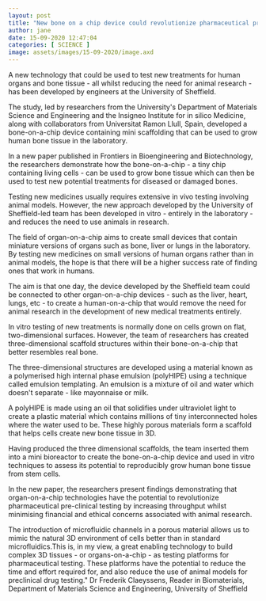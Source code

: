 ```yaml
---
layout: post
title: "New bone on a chip device could revolutionize pharmaceutical pre clinical testing"
author: jane 
date: 15-09-2020 12:47:04 
categories: [ SCIENCE ] 
image: assets/images/15-09-2020/image.axd
---
```

A new technology that could be used to test new treatments for human organs and bone tissue - all whilst reducing the need for animal research - has been developed by engineers at the University of Sheffield.

The study, led by researchers from the University's Department of Materials Science and Engineering and the Insigneo Institute for in silico Medicine, along with collaborators from Universitat Ramon Llull, Spain, developed a bone-on-a-chip device containing mini scaffolding that can be used to grow human bone tissue in the laboratory.

In a new paper published in Frontiers in Bioengineering and Biotechnology, the researchers demonstrate how the bone-on-a-chip - a tiny chip containing living cells - can be used to grow bone tissue which can then be used to test new potential treatments for diseased or damaged bones.

Testing new medicines usually requires extensive in vivo testing involving animal models. However, the new approach developed by the University of Sheffield-led team has been developed in vitro - entirely in the laboratory - and reduces the need to use animals in research.

The field of organ-on-a-chip aims to create small devices that contain miniature versions of organs such as bone, liver or lungs in the laboratory. By testing new medicines on small versions of human organs rather than in animal models, the hope is that there will be a higher success rate of finding ones that work in humans.

The aim is that one day, the device developed by the Sheffield team could be connected to other organ-on-a-chip devices - such as the liver, heart, lungs, etc - to create a human-on-a-chip that would remove the need for animal research in the development of new medical treatments entirely.

In vitro testing of new treatments is normally done on cells grown on flat, two-dimensional surfaces. However, the team of researchers has created three-dimensional scaffold structures within their bone-on-a-chip that better resembles real bone.

The three-dimensional structures are developed using a material known as a polymerised high internal phase emulsion (polyHIPE) using a technique called emulsion templating. An emulsion is a mixture of oil and water which doesn't separate - like mayonnaise or milk.

A polyHIPE is made using an oil that solidifies under ultraviolet light to create a plastic material which contains millions of tiny interconnected holes where the water used to be. These highly porous materials form a scaffold that helps cells create new bone tissue in 3D.

Having produced the three dimensional scaffolds, the team inserted them into a mini bioreactor to create the bone-on-a-chip device and used in vitro techniques to assess its potential to reproducibly grow human bone tissue from stem cells.

In the new paper, the researchers present findings demonstrating that organ-on-a-chip technologies have the potential to revolutionize pharmaceutical pre-clinical testing by increasing throughput whilst minimising financial and ethical concerns associated with animal research.

The introduction of microfluidic channels in a porous material allows us to mimic the natural 3D environment of cells better than in standard microfluidics.This is, in my view, a great enabling technology to build complex 3D tissues - or organs-on-a-chip - as testing platforms for pharmaceutical testing. These platforms have the potential to reduce the time and effort required for, and also reduce the use of animal models for preclinical drug testing." Dr Frederik Claeyssens, Reader in Biomaterials, Department of Materials Science and Engineering, University of Sheffield